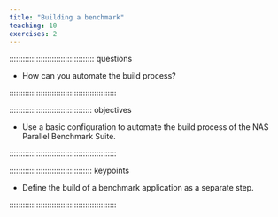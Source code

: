 ```yaml
---
title: "Building a benchmark"
teaching: 10
exercises: 2
---
```



:::::::::::::::::::::::::::::::::::::: questions 

- How can you automate the build process?

::::::::::::::::::::::::::::::::::::::::::::::::

::::::::::::::::::::::::::::::::::::: objectives

- Use a basic configuration to automate the build process of the NAS Parallel
  Benchmark Suite.

::::::::::::::::::::::::::::::::::::::::::::::::

::::::::::::::::::::::::::::::::::::: keypoints

- Define the build of a benchmark application as a separate step.

::::::::::::::::::::::::::::::::::::::::::::::::




